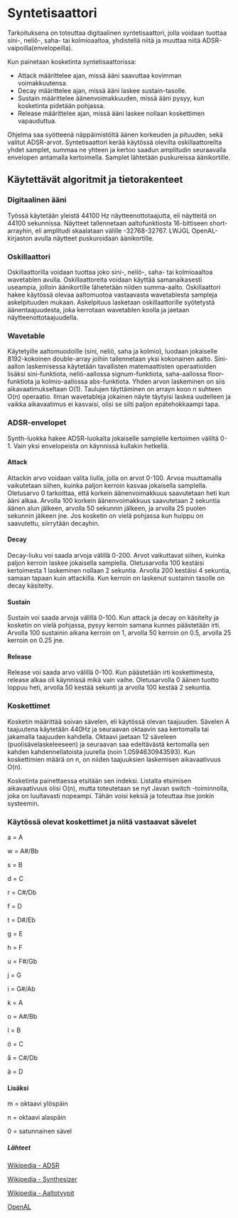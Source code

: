 # Syntetisaattori 
Tarkoituksena on toteuttaa digitaalinen syntetisaattori, jolla voidaan tuottaa sini-, neliö-, saha- tai kolmioaaltoa, yhdistellä niitä ja muuttaa niitä ADSR-vaipoilla(envelopeilla).

Kun painetaan kosketinta syntetisaattorissa:
  * Attack määrittelee ajan, missä ääni saavuttaa kovimman voimakkuutensa.
  * Decay määrittelee ajan, missä ääni laskee sustain-tasolle.
  * Sustain määrittelee äänenvoimakkuuden, missä ääni pysyy, kun kosketinta pidetään pohjassa.
  * Release määrittelee ajan, missä ääni laskee nollaan koskettimen vapauduttua.

Ohjelma saa syötteenä näppäimistöltä äänen korkeuden ja pituuden, sekä valitut ADSR-arvot. Syntetisaattori kerää käytössä olevilta oskillaattoreilta yhdet samplet, summaa ne yhteen ja kertoo saadun amplitudin seuraavalla envelopen antamalla kertoimella. Samplet lähtetään puskureissa äänikortille.

## Käytettävät algoritmit ja tietorakenteet

### Digitaalinen ääni
Työssä käytetään yleistä 44100 Hz näytteenottotaajutta, eli näytteitä on 44100 sekunnissa. Näytteet tallennetaan aaltofunktiosta 16-bittiseen short-arrayhin,
eli amplitudi skaalataan välille -32768-32767. LWJGL OpenAL-kirjaston avulla näytteet puskuroidaan äänikortille.

### Oskillaattori
Oskillaattorilla voidaan tuottaa joko sini-, neliö-, saha- tai kolmioaaltoa wavetablen avulla. Oskillaattoreita voidaan käyttää samanaikasesti useampia, jolloin äänikortille lähetetään niiden summa-aalto. Oskillaattori hakee käytössä olevaa aaltomuotoa vastaavasta wavetablesta sampleja askelpituuden mukaan. Askelpituus lasketaan oskillaattorille syötetystä äänentaajuudesta, joka kerrotaan wavetablen koolla ja jaetaan näytteenottotaajuudella.

### Wavetable
Käytetyille aaltomuodoille (sini, neliö, saha ja kolmio), luodaan jokaiselle 8192-kokoinen double-array joihin tallennetaan yksi kokonainen aalto. Sini-aallon laskemisessa käytetään tavallisten matemaattisten operaatioiden lisäksi sini-funktiota, neliö-aallossa signum-funktiota, saha-aallossa floor-funktiota ja kolmio-aallossa abs-funktiota. Yhden arvon laskeminen on siis aikavaatimukseltaan O(1). Taulujen täyttäminen on arrayn koon n suhteen O(n) operaatio. Ilman wavetableja jokainen näyte täytyisi laskea uudelleen ja vaikka aikavaatimus ei kasvaisi, olisi se silti paljon epätehokkaampi tapa.

### ADSR-envelopet

Synth-luokka hakee ADSR-luokalta jokaiselle samplelle kertoimen väliltä 0-1. Vain yksi envelopeista on käynnissä kullakin hetkellä.

#### Attack
Attackin arvo voidaan valita liulla, jolla on arvot 0-100. Arvoa muuttamalla vaikutetaan siihen, kuinka paljon kerroin kasvaa jokaisella samplella. Oletusarvo 0 tarkoittaa, että korkein äänenvoimakkuus saavutetaan heti kun ääni alkaa. Arvolla 100 korkein äänenvoimakkuus saavutetaan 2 sekuntia äänen alun jälkeen, arvolla 50 sekunnin jälkeen, ja arvolla 25 puolen sekunnin jälkeen jne. Jos kosketin on vielä pohjassa kun huippu on saavutettu, siirrytään decayhin.

#### Decay
Decay-liuku voi saada arvoja välillä 0-200. Arvot vaikuttavat siihen, kuinka paljon kerroin laskee jokaisella samplella. Oletusarvolla 100 kestäisi kertoimesta 1 laskeminen nollaan 2 sekuntia. Arvolla 200 kestäisi 4 sekuntia, samaan tapaan kuin attackilla. Kun kerroin on laskenut sustainin tasolle on decay käsitelty.

#### Sustain
Sustain voi saada arvoja välillä 0-100. Kun attack ja decay on käsitelty ja kosketin on vielä pohjassa, pysyy kerroin samana kunnes päästetään irti. Arvolla 100 sustainin aikana kerroin on 1, arvolla 50 kerroin on 0.5, arvolla 25 kerroin on 0.25 jne.

#### Release
Release voi saada arvo välillä 0-100. Kun päästetään irti koskettimesta, release alkaa oli käynnissä mikä vain vaihe. Oletusarvolla 0 äänen tuotto loppuu heti, arvolla 50 kestää sekunti ja arvolla 100 kestää 2 sekuntia.

### Koskettimet
Kosketin määrittää soivan sävelen, eli käytössä olevan taajuuden. Sävelen A taajuutena käytetään 440Hz ja seuraavan oktaavin
saa kertomalla tai jakamalla taajuuden kahdella. Oktaavi jaetaan 12 säveleen (puolisävelaskeleeseen) ja seuraavan saa edeltävästä kertomalla sen kahden kahdennellatoista juurella (noin 1.0594630943593). Kun koskettimien määrä on n, on niiden
taajuuksien laskemisen aikavaativuus O(n).

Kosketinta painettaessa etsitään sen indeksi. Listalta etsimisen aikavaativuus olisi O(n), mutta toteutetaan se nyt Javan
switch -toiminnolla, joka on luultavasti nopeampi. Tähän voisi keksiä ja toteuttaa itse jonkin systeemin.

### Käytössä olevat koskettimet ja niitä vastaavat sävelet

a = A

w = A#/Bb

s = B

d = C

r = C#/Db

f = D

t = D#/Eb

g = E

h = F

u = F#/Gb

j = G

i = G#/Ab

k = A

o = A#/Bb

l = B

ö = C

å = C#/Db

ä = D

#### Lisäksi

m = oktaavi ylöspäin

n = oktaavi alaspäin

0 = satunnainen sävel

##### Lähteet
[Wikipedia - ADSR](https://fi.wikipedia.org/wiki/ADSR)

[Wikipedia - Synthesizer](https://en.wikipedia.org/wiki/Synthesizer#Components)

[Wikipedia - Aaltotyypit](https://en.wikipedia.org/wiki/Non-sinusoidal_waveform)

[OpenAL](https://www.openal.org/documentation/OpenAL_Programmers_Guide.pdf)
